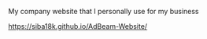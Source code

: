 My company website that I personally use for my business

https://siba18k.github.io/AdBeam-Website/
